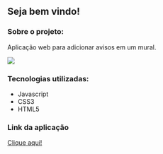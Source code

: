 <h2>Seja bem vindo!</h2>
<h3>Sobre o projeto:</h3>
<p>
  Aplicação web para adicionar avisos em um mural.
</p>
<img src="ezgif.com-gif-maker (1).gif"/>
<h3>Tecnologias utilizadas:</h3>
<ul>
  <li>
    Javascript 
  </li>
  <li>
    CSS3
  </li>
  <li>
    HTML5
  </li>
</ul>
<h3>Link da aplicação</h3>
<a href="https://gamegenius.netlify.app/">Clique aqui!</a>
